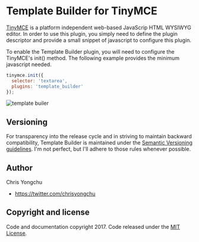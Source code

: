 # Template Builder for TinyMCE
[TinyMCE](https://www.tinymce.com/) is a platform independent web-based JavaScrip HTML WYSIWYG editor. In order to use this plugin, you simply need to define the plugin descriptor and provide a small snippet of javascript to configure this plugin.

To enable the Template Builder plugin, you will need to configure the TinyMCE's init() method. The following example provides the minimum javascript needed.

```javascript
tinymce.init({
  selector: 'textarea',
  plugins: 'template_builder'
});
```
![template builer](https://remarkabledocs.com/etc/blob/master/tb/tb_toolbar_icon.png)

## Versioning
For transparency into the release cycle and in striving to maintain backward compatibility, Template Builder is maintained under the [Semantic Versioning guidelines](http://semver.org/). I'm not perfect, but I'll adhere to those rules whenever possible.

## Author
Chris Yongchu
* https://twitter.com/chrisyongchu

## Copyright and license
Code and documentation copyright 2017. Code released under the [MIT License](https://sanbox.org/etc/blob/master/licenses/MIT/).
